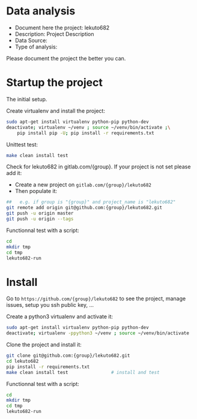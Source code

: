 # Data analysis
- Document here the project: lekuto682
- Description: Project Description
- Data Source:
- Type of analysis:

Please document the project the better you can.

# Startup the project

The initial setup.

Create virtualenv and install the project:
```bash
sudo apt-get install virtualenv python-pip python-dev
deactivate; virtualenv ~/venv ; source ~/venv/bin/activate ;\
    pip install pip -U; pip install -r requirements.txt
```

Unittest test:
```bash
make clean install test
```

Check for lekuto682 in gitlab.com/{group}.
If your project is not set please add it:

- Create a new project on `gitlab.com/{group}/lekuto682`
- Then populate it:

```bash
##   e.g. if group is "{group}" and project_name is "lekuto682"
git remote add origin git@github.com:{group}/lekuto682.git
git push -u origin master
git push -u origin --tags
```

Functionnal test with a script:

```bash
cd
mkdir tmp
cd tmp
lekuto682-run
```

# Install

Go to `https://github.com/{group}/lekuto682` to see the project, manage issues,
setup you ssh public key, ...

Create a python3 virtualenv and activate it:

```bash
sudo apt-get install virtualenv python-pip python-dev
deactivate; virtualenv -ppython3 ~/venv ; source ~/venv/bin/activate
```

Clone the project and install it:

```bash
git clone git@github.com:{group}/lekuto682.git
cd lekuto682
pip install -r requirements.txt
make clean install test                # install and test
```
Functionnal test with a script:

```bash
cd
mkdir tmp
cd tmp
lekuto682-run
```
